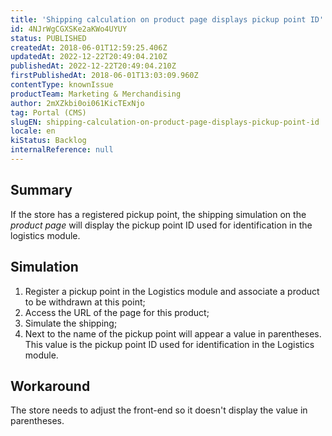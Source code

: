 ```yaml
---
title: 'Shipping calculation on product page displays pickup point ID'
id: 4NJrWgCGXSKe2aKWo4UYUY
status: PUBLISHED
createdAt: 2018-06-01T12:59:25.406Z
updatedAt: 2022-12-22T20:49:04.210Z
publishedAt: 2022-12-22T20:49:04.210Z
firstPublishedAt: 2018-06-01T13:03:09.960Z
contentType: knownIssue
productTeam: Marketing & Merchandising
author: 2mXZkbi0oi061KicTExNjo
tag: Portal (CMS)
slugEN: shipping-calculation-on-product-page-displays-pickup-point-id
locale: en
kiStatus: Backlog
internalReference: null
---
```


## Summary

If the store has a registered pickup point, the shipping simulation on the *product page* will display the pickup point ID used for identification in the logistics module.

## Simulation

1. Register a pickup point in the Logistics module and associate a product to be withdrawn at this point;
2. Access the URL of the page for this product;
3. Simulate the shipping;
4. Next to the name of the pickup point will appear a value in parentheses. This value is the pickup point ID used for identification in the Logistics module.

## Workaround

The store needs to adjust the front-end so it doesn't display the value in parentheses.


